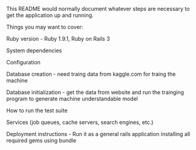 This README would normally document whatever steps are necessary to get the application up and running.

Things you may want to cover:

Ruby version - Ruby 1.9.1, Ruby on Rails 3

System dependencies

Configuration

Database creation - need traing data from kaggle.com for traing the machine

Database initialization - get the data from website and run the trainging program to generate machine understandable model

How to run the test suite

Services (job queues, cache servers, search engines, etc.)

Deployment instructions - Run it as a general rails application installing all required gems using bundle
